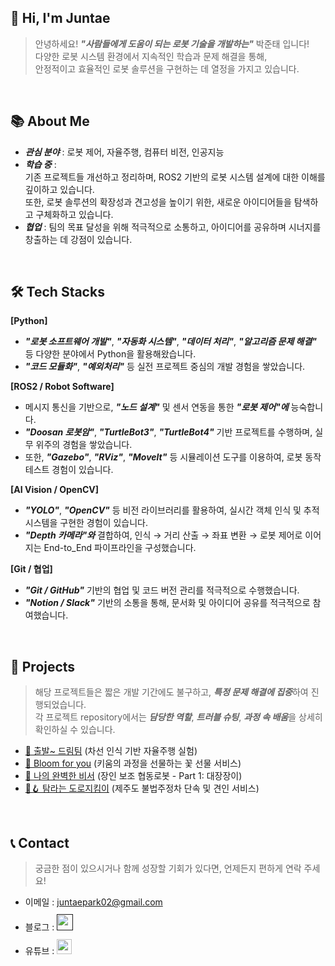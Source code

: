 ## 👋 Hi, I'm Juntae 

> 안녕하세요! ***"사람들에게 도움이 되는 로봇 기술을 개발하는"*** 박준태 입니다!  
> 다양한 로봇 시스템 환경에서 지속적인 학습과 문제 해결을 통해,  
> 안정적이고 효율적인 로봇 솔루션을 구현하는 데 열정을 가지고 있습니다.  
<br />

## 📚 About Me

- ***관심 분야*** : 로봇 제어, 자율주행, 컴퓨터 비전, 인공지능  
- ***학습 중*** :  
  기존 프로젝트들 개선하고 정리하며, ROS2 기반의 로봇 시스템 설계에 대한 이해를 깊이하고 있습니다.  
  또한, 로봇 솔루션의 확장성과 견고성을 높이기 위한, 새로운 아이디어들을 탐색하고 구체화하고 있습니다.
- ***협업*** : 팀의 목표 달성을 위해 적극적으로 소통하고, 아이디어를 공유하며 시너지를 창출하는 데 강점이 있습니다.  
<br />

## 🛠️ Tech Stacks
**[Python]**
- ***"로봇 소프트웨어 개발"***, ***"자동화 시스템"***, ***"데이터 처리"***, ***"알고리즘 문제 해결"*** 등 다양한 분야에서 Python을 활용해왔습니다.  
- ***"코드 모듈화"***, ***"예외처리"*** 등 실전 프로젝트 중심의 개발 경험을 쌓았습니다.  

**[ROS2 / Robot Software]**
- 메시지 통신을 기반으로, ***"노드 설계"*** 및 센서 연동을 통한 ***"로봇 제어"에*** 능숙합니다.  
- ***"Doosan 로봇암"***, ***"TurtleBot3"***, ***"TurtleBot4"*** 기반 프로젝트를 수행하며, 실무 위주의 경험을 쌓았습니다.  
- 또한, ***"Gazebo"***, ***"RViz"***, ***"Movelt"*** 등 시뮬레이션 도구를 이용하여, 로봇 동작 테스트 경험이 있습니다.  

**[AI Vision / OpenCV]**
- ***"YOLO"***, ***"OpenCV"*** 등 비전 라이브러리를 활용하여, 실시간 객체 인식 및 추적 시스템을 구현한 경험이 있습니다.  
- ***"Depth 카메라"와*** 결합하여, 인식 → 거리 산출 → 좌표 변환 → 로봇 제어로 이어지는 End-to_End 파이프라인을 구성했습니다.  

**[Git / 협업]**
- ***"Git / GitHub"*** 기반의 협업 및 코드 버전 관리를 적극적으로 수행했습니다.  
- ***"Notion / Slack"*** 기반의 소통을 통해, 문서화 및 아이디어 공유를 적극적으로 참여했습니다.  
<br />

## 📝 Projects  
> 해당 프로젝트들은 짧은 개발 기간에도 불구하고, ***특정 문제 해결에 집중***하여 진행되었습니다.  
> 각 프로젝트 repository에서는 ***담당한 역할***, ***트러블 슈팅***, ***과정 속 배움***을 상세히 확인하실 수 있습니다.  
- [🚗 출발~ 드림팀](https://github.com/juntae02/let-s_go_dream_team) (차선 인식 기반 자율주행 실험)
- [🌸 Bloom for you](https://github.com/juntae02/bloom_for_you) (키움의 과정을 선물하는 꽃 선물 서비스)
- [🦾 나의 완벽한 비서](https://github.com/juntae02/my_perfect_secretary) (장인 보조 협동로봇 - Part 1: 대장장이)
- [🚓🪝 탐라는 도로지킴이](https://github.com/juntae02/Tamna_is_road_guardian) (제주도 불법주정차 단속 및 견인 서비스)
<br />

## 📞 Contact
> 궁금한 점이 있으시거나 함께 성장할 기회가 있다면, 언제든지 편하게 연락 주세요!  
- 이메일 : juntaepark02@gmail.com
- 블로그 : <a href="">
  <img src="https://user-images.githubusercontent.com/68724828/185885678-8f619bfa-1160-4bb4-a026-f758a4014f82.png" height="26px" style="margin-top: 10px" />
  </a>
- 유튜브 : <a href="https://www.youtube.com/@the_jtpark">
  <img src="https://user-images.githubusercontent.com/1569988/159397141-21463bc2-2acf-416b-aa15-235664556f34.png" height="24px" style="margin-top: 10px" />
  </a>
<br />
